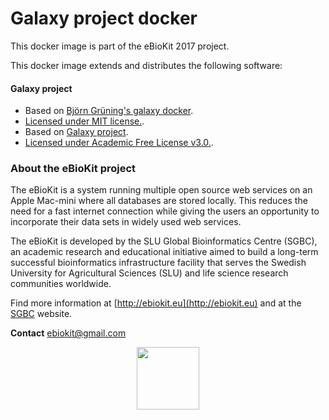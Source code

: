 Galaxy project docker
===================

This docker image is part of the eBioKit 2017 project.

This docker image extends and distributes the following software:

#### Galaxy project

- Based on [Björn Grüning's galaxy docker](https://hub.docker.com/r/bgruening/galaxy-stable/).
- [Licensed under MIT license.](https://raw.githubusercontent.com/bgruening/docker-galaxy-stable/master/LICENSE).
- Based on [Galaxy project](https://github.com/galaxyproject/galaxy).
- [Licensed under Academic Free License v3.0.](https://raw.githubusercontent.com/galaxyproject/galaxy/dev/LICENSE.txt).

### About the eBioKit project

The eBioKit is a system running multiple open source web services on an Apple Mac-mini where all databases are stored locally.
This reduces the need for a fast internet connection while giving the users an opportunity to incorporate their data sets in widely used web services.

The eBioKit is developed by the SLU Global Bioinformatics Centre (SGBC), an academic research and educational initiative aimed to build a long-term successful bioinformatics infrastructure facility that serves the Swedish University for Agricultural Sciences (SLU) and life science research communities worldwide.

Find more information at [http://ebiokit.eu](http://ebiokit.eu)  and at the [SGBC](http://sgbc.slu.se/) website.

**Contact** [ebiokit@gmail.com](ebiokit@gmail.com)

<p style="text-align:center">
<img height=100 src="https://avatars0.githubusercontent.com/u/24695838?v=3&s=200">
</p>
